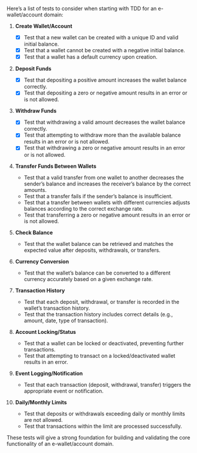 Here’s a list of tests to consider when starting with TDD for an e-wallet/account domain:

1. **Create Wallet/Account**
    - [x] Test that a new wallet can be created with a unique ID and valid initial balance.
    - [x] Test that a wallet cannot be created with a negative initial balance.
    - [x] Test that a wallet has a default currency upon creation.

2. **Deposit Funds**
    - [x] Test that depositing a positive amount increases the wallet balance correctly.
    - [x] Test that depositing a zero or negative amount results in an error or is not allowed.

3. **Withdraw Funds**
    - [x] Test that withdrawing a valid amount decreases the wallet balance correctly.
    - [x] Test that attempting to withdraw more than the available balance results in an error or is not allowed.
    - [x] Test that withdrawing a zero or negative amount results in an error or is not allowed.

4. **Transfer Funds Between Wallets**
    - Test that a valid transfer from one wallet to another decreases the sender’s balance and increases the receiver’s
      balance by the correct amounts.
    - Test that a transfer fails if the sender’s balance is insufficient.
    - Test that a transfer between wallets with different currencies adjusts balances according to the correct exchange
      rate.
    - Test that transferring a zero or negative amount results in an error or is not allowed.

5. **Check Balance**
    - Test that the wallet balance can be retrieved and matches the expected value after deposits, withdrawals, or
      transfers.

6. **Currency Conversion**
    - Test that the wallet’s balance can be converted to a different currency accurately based on a given exchange rate.

7. **Transaction History**
    - Test that each deposit, withdrawal, or transfer is recorded in the wallet’s transaction history.
    - Test that the transaction history includes correct details (e.g., amount, date, type of transaction).

8. **Account Locking/Status**
    - Test that a wallet can be locked or deactivated, preventing further transactions.
    - Test that attempting to transact on a locked/deactivated wallet results in an error.

9. **Event Logging/Notification**
    - Test that each transaction (deposit, withdrawal, transfer) triggers the appropriate event or notification.

10. **Daily/Monthly Limits**
    - Test that deposits or withdrawals exceeding daily or monthly limits are not allowed.
    - Test that transactions within the limit are processed successfully.

These tests will give a strong foundation for building and validating the core functionality of an e-wallet/account
domain.